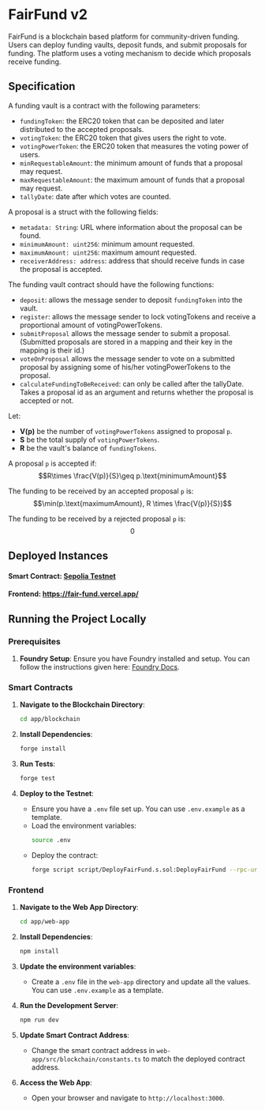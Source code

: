 # FairFund v2

FairFund is a blockchain based platform for community-driven funding. Users can deploy funding vaults, deposit funds, and submit proposals for funding. The platform uses a voting mechanism to decide which proposals receive funding.

## Specification

A funding vault is a contract with the following parameters:
* `fundingToken`: the ERC20 token that can be deposited and later distributed to the accepted proposals.
* `votingToken`: the ERC20 token that gives users the right to vote.
* `votingPowerToken`: the ERC20 token that measures the voting power of users.
* `minRequestableAmount`: the minimum amount of funds that a proposal may request.
* `maxRequestableAmount`: the maximum amount of funds that a proposal may request.
* `tallyDate`: date after which votes are counted.

A proposal is a struct with the following fields:
* `metadata: String`: URL where information about the proposal can be found.
* `minimumAmount: uint256`: minimum amount requested.
* `maximumAmount: uint256`: maximum amount requested.
* `receiverAddress: address`: address that should receive funds in case the proposal is accepted.

The funding vault contract should have the following functions:
* `deposit`: allows the message sender to deposit `fundingToken` into the vault.
* `register`: allows the message sender to lock votingTokens and receive a proportional amount of votingPowerTokens.
* `submitProposal` allows the message sender to submit a proposal. (Submitted proposals are stored in a mapping and their key in the mapping is their id.)
* `voteOnProposal` allows the message sender to vote on a submitted proposal by assigning some of his/her votingPowerTokens to the proposal.
* `calculateFundingToBeReceived`: can only be called after the tallyDate. Takes a proposal id as an argument and returns whether the proposal is accepted or not.


Let:
- **V(p)** be the number of `votingPowerTokens` assigned to proposal `p`.
- **S** be the total supply of `votingPowerTokens`.
- **R** be the vault's balance of `fundingTokens`.

A proposal `p` is accepted if:
$$R\times \frac{V(p)}{S}\geq p.\text{minimumAmount}$$

The funding to be received by an accepted proposal `p` is:
$$\min(p.\text{maximumAmount}, R \times \frac{V(p)}{S})$$

The funding to be received by a rejected proposal `p` is:
$$0$$

## Deployed Instances

#### Smart Contract: [Sepolia Testnet](https://sepolia.etherscan.io/address/0x66b04c2d28042dc8efa9e512de8145374b930f37)
#### Frontend: https://fair-fund.vercel.app/

## Running the Project Locally

### Prerequisites

1. **Foundry Setup**: Ensure you have Foundry installed and setup. You can follow the instructions given here: [Foundry Docs](https://getfoundry.sh/).

### Smart Contracts

1. **Navigate to the Blockchain Directory**:
    ```bash
    cd app/blockchain
    ```

2. **Install Dependencies**:
    ```bash
    forge install
    ```

3. **Run Tests**:
    ```bash
    forge test
    ```

4. **Deploy to the Testnet**:
    - Ensure you have a `.env` file set up. You can use `.env.example` as a template.
    - Load the environment variables:
        ```bash
        source .env
        ```
    - Deploy the contract:
        ```bash
        forge script script/DeployFairFund.s.sol:DeployFairFund --rpc-url $SEPOLIA_RPC_URL --verify -vvvv --broadcast --legacy
        ```

### Frontend

1. **Navigate to the Web App Directory**:
    ```bash
    cd app/web-app
    ```

2. **Install Dependencies**:
    ```bash
    npm install
    ```

3. **Update the environment variables**:
    - Create a `.env` file in the `web-app` directory and update all the values. You can use `.env.example` as a template.

3. **Run the Development Server**:
    ```bash
    npm run dev
    ```

4. **Update Smart Contract Address**:
    - Change the smart contract address in `web-app/src/blockchain/constants.ts` to match the deployed contract address.

5. **Access the Web App**:
    - Open your browser and navigate to `http://localhost:3000`.



